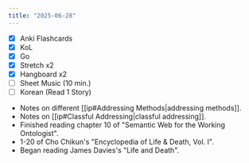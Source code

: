 ```yaml
---
title: "2025-06-28"
---
```


- [x] Anki Flashcards
- [x] KoL
- [x] Go
- [x] Stretch x2
- [x] Hangboard x2
- [ ] Sheet Music (10 min.)
- [ ] Korean (Read 1 Story)

* Notes on different [[ip#Addressing Methods|addressing methods]].
* Notes on [[ip#Classful Addressing|classful addressing]].
* Finished reading chapter 10 of "Semantic Web for the Working Ontologist".
* 1-20 of Cho Chikun's "Encyclopedia of Life & Death, Vol. I".
* Began reading James Davies's "Life and Death".